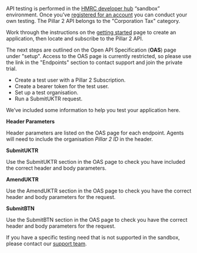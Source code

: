 API testing is performed in the [HMRC developer hub](https://developer.service.hmrc.gov.uk/api-documentation) “sandbox” environment. Once you’ve [registered for an account](https://developer.service.hmrc.gov.uk/developer/registration) you can conduct your own testing. The Pillar 2 API belongs to the "Corporation Tax" category. 

Work through the instructions on the [getting started](https://developer.service.hmrc.gov.uk/api-documentation/docs/using-the-hub) page to create an application, then locate and subscribe to the Pillar 2 API.

The next steps are outlined on the Open API Specification (**OAS**) page under "setup". Access to the OAS page is currently restricted, so please use the link in the "Endpoints" section to contact support and join the private trial.

- Create a test user with a Pillar 2 Subscription. 
- Create a bearer token for the test user.
- Set up a test organisation.
- Run a SubmitUKTR request.

We’ve included some information to help you test your application here.

**Header Parameters**

Header parameters are listed on the OAS page for each endpoint. Agents will need to include the organisation *Pillar 2 ID* in the header. 

**SubmitUKTR**

Use the SubmitUKTR section in the OAS page to check you have included the correct header and body parameters.

**AmendUKTR**

Use the AmendUKTR section in the OAS page to check you have the correct header and body parameters for the request. 

**SubmitBTN**

Use the SubmitBTN section in the OAS page to check you have the correct header and body parameters for the request. 

If you have a specific testing need that is not supported in the sandbox, please contact our [support team](https://developer.service.hmrc.gov.uk/developer/support).



